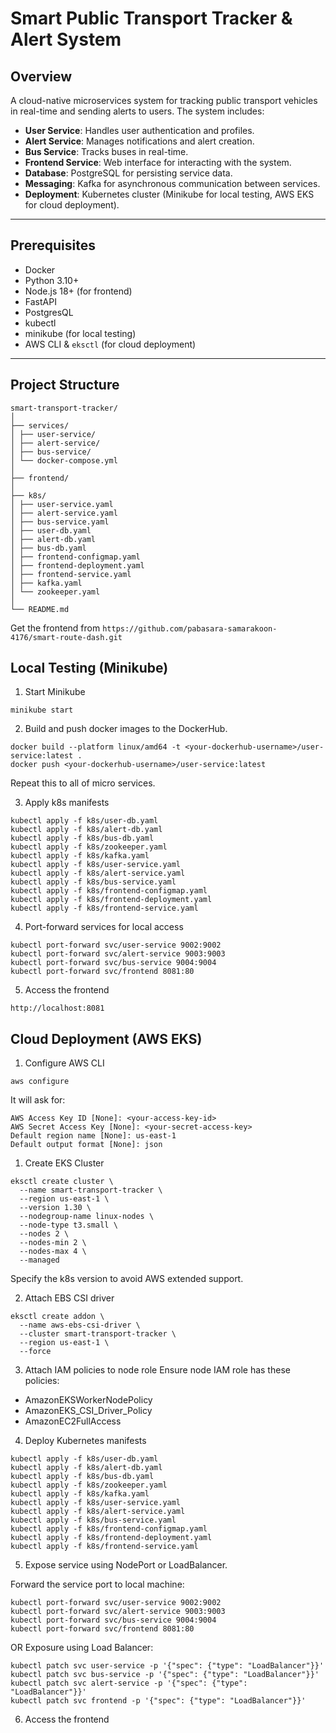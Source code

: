 # Smart Public Transport Tracker & Alert System

## **Overview**

A cloud-native microservices system for tracking public transport vehicles in real-time and sending alerts to users. The system includes:

- **User Service**: Handles user authentication and profiles.  
- **Alert Service**: Manages notifications and alert creation.  
- **Bus Service**: Tracks buses in real-time.  
- **Frontend Service**: Web interface for interacting with the system.  
- **Database**: PostgreSQL for persisting service data.  
- **Messaging**: Kafka for asynchronous communication between services.  
- **Deployment**: Kubernetes cluster (Minikube for local testing, AWS EKS for cloud deployment).  

---

## **Prerequisites**

- Docker  
- Python 3.10+  
- Node.js 18+ (for frontend)  
- FastAPI
- PostgresQL
- kubectl  
- minikube (for local testing)  
- AWS CLI & `eksctl` (for cloud deployment)  

---

## **Project Structure**

```
smart-transport-tracker/
│
├── services/
│ ├── user-service/
│ ├── alert-service/
│ ├── bus-service/
│ └── docker-compose.yml
│
├── frontend/
│
├── k8s/
│ ├── user-service.yaml
│ ├── alert-service.yaml
│ ├── bus-service.yaml
│ ├── user-db.yaml
│ ├── alert-db.yaml
│ ├── bus-db.yaml
│ ├── frontend-configmap.yaml
│ ├── frontend-deployment.yaml
│ ├── frontend-service.yaml
│ ├── kafka.yaml
│ └── zookeeper.yaml
│
└── README.md
```
Get the frontend from ```https://github.com/pabasara-samarakoon-4176/smart-route-dash.git```

## **Local Testing (Minikube)**

1. Start Minikube
```
minikube start
```

2. Build and push docker images to the DockerHub.
```
docker build --platform linux/amd64 -t <your-dockerhub-username>/user-service:latest .
docker push <your-dockerhub-username>/user-service:latest
```
Repeat this to all of micro services.

3. Apply k8s manifests
```
kubectl apply -f k8s/user-db.yaml
kubectl apply -f k8s/alert-db.yaml
kubectl apply -f k8s/bus-db.yaml
kubectl apply -f k8s/zookeeper.yaml
kubectl apply -f k8s/kafka.yaml
kubectl apply -f k8s/user-service.yaml
kubectl apply -f k8s/alert-service.yaml
kubectl apply -f k8s/bus-service.yaml
kubectl apply -f k8s/frontend-configmap.yaml
kubectl apply -f k8s/frontend-deployment.yaml
kubectl apply -f k8s/frontend-service.yaml
```

4. Port-forward services for local access
```
kubectl port-forward svc/user-service 9002:9002
kubectl port-forward svc/alert-service 9003:9003
kubectl port-forward svc/bus-service 9004:9004
kubectl port-forward svc/frontend 8081:80
```

5. Access the frontend
```
http://localhost:8081
```

## **Cloud Deployment (AWS EKS)**

1. Configure AWS CLI
```
aws configure
```
It will ask for:
```
AWS Access Key ID [None]: <your-access-key-id>
AWS Secret Access Key [None]: <your-secret-access-key>
Default region name [None]: us-east-1
Default output format [None]: json
```

1. Create EKS Cluster
```
eksctl create cluster \
  --name smart-transport-tracker \
  --region us-east-1 \
  --version 1.30 \
  --nodegroup-name linux-nodes \
  --node-type t3.small \
  --nodes 2 \
  --nodes-min 2 \
  --nodes-max 4 \
  --managed
```
Specify the k8s version to avoid AWS extended support.

2. Attach EBS CSI driver
```
eksctl create addon \
  --name aws-ebs-csi-driver \
  --cluster smart-transport-tracker \
  --region us-east-1 \
  --force
```

3. Attach IAM policies to node role
Ensure node IAM role has these policies:
- AmazonEKSWorkerNodePolicy
- AmazonEKS_CSI_Driver_Policy
- AmazonEC2FullAccess

4. Deploy Kubernetes manifests
```
kubectl apply -f k8s/user-db.yaml
kubectl apply -f k8s/alert-db.yaml
kubectl apply -f k8s/bus-db.yaml
kubectl apply -f k8s/zookeeper.yaml
kubectl apply -f k8s/kafka.yaml
kubectl apply -f k8s/user-service.yaml
kubectl apply -f k8s/alert-service.yaml
kubectl apply -f k8s/bus-service.yaml
kubectl apply -f k8s/frontend-configmap.yaml
kubectl apply -f k8s/frontend-deployment.yaml
kubectl apply -f k8s/frontend-service.yaml
```

5. Expose service using NodePort or LoadBalancer.

Forward the service port to local machine:
```
kubectl port-forward svc/user-service 9002:9002
kubectl port-forward svc/alert-service 9003:9003
kubectl port-forward svc/bus-service 9004:9004
kubectl port-forward svc/frontend 8081:80
```
OR
Exposure using Load Balancer:
```
kubectl patch svc user-service -p '{"spec": {"type": "LoadBalancer"}}'
kubectl patch svc bus-service -p '{"spec": {"type": "LoadBalancer"}}'
kubectl patch svc alert-service -p '{"spec": {"type": "LoadBalancer"}}'
kubectl patch svc frontend -p '{"spec": {"type": "LoadBalancer"}}'
```

6. Access the frontend